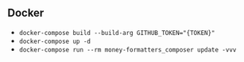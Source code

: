 ## Docker

* `docker-compose build --build-arg GITHUB_TOKEN="{TOKEN}"`
* `docker-compose up -d`
* `docker-compose run --rm money-formatters_composer update -vvv`
